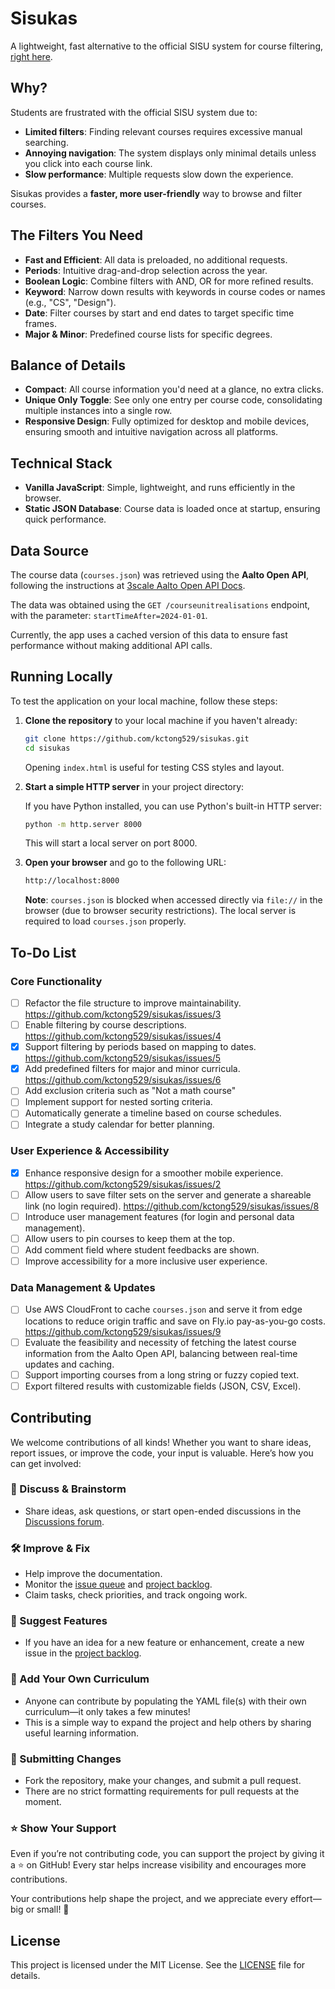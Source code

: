 # Sisukas

A lightweight, fast alternative to the official SISU system for course filtering, [right here](https://sisukas.fly.dev/).

## Why?

Students are frustrated with the official SISU system due to:
- **Limited filters**: Finding relevant courses requires excessive manual searching.
- **Annoying navigation**: The system displays only minimal details unless you click into each course link.
- **Slow performance**: Multiple requests slow down the experience.

Sisukas provides a **faster, more user-friendly** way to browse and filter courses.

## The Filters You Need

- **Fast and Efficient**: All data is preloaded, no additional requests.
- **Periods**: Intuitive drag-and-drop selection across the year.
- **Boolean Logic**: Combine filters with AND, OR for more refined results.
- **Keyword**: Narrow down results with keywords in course codes or names (e.g., "CS", "Design").
- **Date**: Filter courses by start and end dates to target specific time frames.
- **Major & Minor**: Predefined course lists for specific degrees.

## Balance of Details

- **Compact**: All course information you'd need at a glance, no extra clicks.
- **Unique Only Toggle**: See only one entry per course code, consolidating multiple instances into a single row.
- **Responsive Design**: Fully optimized for desktop and mobile devices, ensuring smooth and intuitive navigation across all platforms.

## Technical Stack

- **Vanilla JavaScript**: Simple, lightweight, and runs efficiently in the browser.
- **Static JSON Database**: Course data is loaded once at startup, ensuring quick performance.

## Data Source

The course data (`courses.json`) was retrieved using the **Aalto Open API**, following the instructions at [3scale Aalto Open API Docs](https://3scale.apps.ocp4.aalto.fi/docs/swagger/open_courses_sisu).

The data was obtained using the `GET /courseunitrealisations` endpoint, with the parameter: `startTimeAfter=2024-01-01`.

Currently, the app uses a cached version of this data to ensure fast performance without making additional API calls.

## Running Locally

To test the application on your local machine, follow these steps:

1. **Clone the repository** to your local machine if you haven't already:

   ```sh
   git clone https://github.com/kctong529/sisukas.git
   cd sisukas
   ```

   Opening `index.html` is useful for testing CSS styles and layout.

2. **Start a simple HTTP server** in your project directory:

   If you have Python installed, you can use Python's built-in HTTP server:

   ```sh
   python -m http.server 8000
   ```

   This will start a local server on port 8000.

3. **Open your browser** and go to the following URL:

   ```sh
   http://localhost:8000
   ```

   **Note**: `courses.json` is blocked when accessed directly via `file://` in the browser (due to browser security restrictions). The local server is required to load `courses.json` properly.

## To-Do List

### Core Functionality

- [ ] Refactor the file structure to improve maintainability. https://github.com/kctong529/sisukas/issues/3
- [ ] Enable filtering by course descriptions. https://github.com/kctong529/sisukas/issues/4
- [x] Support filtering by periods based on mapping to dates. https://github.com/kctong529/sisukas/issues/5
- [x] Add predefined filters for major and minor curricula. https://github.com/kctong529/sisukas/issues/6
- [ ] Add exclusion criteria such as "Not a math course"
- [ ] Implement support for nested sorting criteria.
- [ ] Automatically generate a timeline based on course schedules.
- [ ] Integrate a study calendar for better planning.

### User Experience & Accessibility

- [x] Enhance responsive design for a smoother mobile experience. https://github.com/kctong529/sisukas/issues/2
- [ ] Allow users to save filter sets on the server and generate a shareable link (no login required). https://github.com/kctong529/sisukas/issues/8
- [ ] Introduce user management features (for login and personal data management).
- [ ] Allow users to pin courses to keep them at the top.
- [ ] Add comment field where student feedbacks are shown.
- [ ] Improve accessibility for a more inclusive user experience.

### Data Management & Updates

- [ ] Use AWS CloudFront to cache `courses.json` and serve it from edge locations to reduce origin traffic and save on Fly.io pay-as-you-go costs. https://github.com/kctong529/sisukas/issues/9
- [ ] Evaluate the feasibility and necessity of fetching the latest course information from the Aalto Open API, balancing between real-time updates and caching.
- [ ] Support importing courses from a long string or fuzzy copied text.
- [ ] Export filtered results with customizable fields (JSON, CSV, Excel).

## Contributing

We welcome contributions of all kinds! Whether you want to share ideas, report issues, or improve the code, your input is valuable. Here’s how you can get involved:

### 💬 Discuss & Brainstorm

- Share ideas, ask questions, or start open-ended discussions in the [Discussions forum](https://github.com/kctong529/sisukas/discussions).

### 🛠 Improve & Fix

- Help improve the documentation.
- Monitor the [issue queue](https://github.com/kctong529/sisukas/issues) and [project backlog](https://github.com/users/kctong529/projects/1).
- Claim tasks, check priorities, and track ongoing work.

### 🚀 Suggest Features

- If you have an idea for a new feature or enhancement, create a new issue in the [project backlog](https://github.com/users/kctong529/projects/1).

### 📖 Add Your Own Curriculum

- Anyone can contribute by populating the YAML file(s) with their own curriculum—it only takes a few minutes!
- This is a simple way to expand the project and help others by sharing useful learning information.

### 🔧 Submitting Changes

- Fork the repository, make your changes, and submit a pull request.
- There are no strict formatting requirements for pull requests at the moment.

### ⭐ Show Your Support

Even if you’re not contributing code, you can support the project by giving it a ⭐ on GitHub! Every star helps increase visibility and encourages more contributions.

Your contributions help shape the project, and we appreciate every effort—big or small! 🎉

## License

This project is licensed under the MIT License. See the [LICENSE](LICENSE) file for details.
